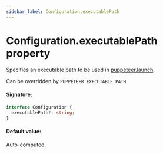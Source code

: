 ```yaml
---
sidebar_label: Configuration.executablePath
---
```


# Configuration.executablePath property

Specifies an executable path to be used in [puppeteer.launch](./puppeteer.puppeteernode.launch.md).

Can be overridden by `PUPPETEER_EXECUTABLE_PATH`.

#### Signature:

```typescript
interface Configuration {
  executablePath?: string;
}
```

#### Default value:

Auto-computed.
